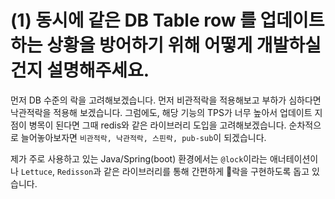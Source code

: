 # (1) 동시에 같은 DB Table row 를 업데이트 하는 상황을 방어하기 위해 어떻게 개발하실 건지 설명해주세요.

먼저 DB 수준의 락을 고려해보겠습니다. 먼저 비관적락을 적용해보고 부하가 심하다면 낙관적락을 적용해 보겠습니다.
그럼에도, 해당 기능의 TPS가 너무 높아서 업데이트 지점이 병목이 된다면 그때 redis와 같은 라이브러리 도입을 고려해보겠습니다.
순차적으로 늘어놓아보자면 `비관적락, 낙관적락, 스핀락, pub-sub`이 되겠습니다.

제가 주로 사용하고 있는 Java/Spring(boot) 환경에서는 `@lock`이라는 애너테이션이나 `Lettuce`, `Redisson`과 같은 라이브러리를 통해 간편하게 락을 구현하도록 돕고 있습니다.
